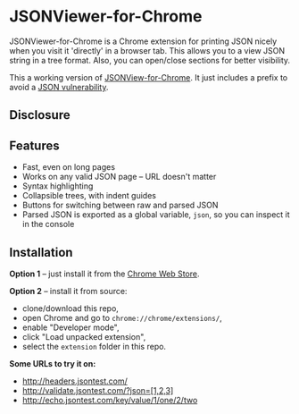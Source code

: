 # JSONViewer-for-Chrome

JSONViewer-for-Chrome is a Chrome extension for printing JSON nicely when you visit it 'directly' in a browser tab. This allows you to a view JSON string in a tree format. Also, you can open/close sections for better visibility.

This a working version of [JSONView-for-Chrome](https://github.com/gildas-lormeau/JSONView-for-Chrome).
It just includes a prefix to avoid a [JSON vulnerability](http://haacked.com/archive/2008/11/20/anatomy-of-a-subtle-json-vulnerability.aspx).


## Disclosure



## Features

* Fast, even on long pages
* Works on any valid JSON page – URL doesn't matter
* Syntax highlighting
* Collapsible trees, with indent guides
* Buttons for switching between raw and parsed JSON
* Parsed JSON is exported as a global variable, `json`, so you can inspect it in the console

Installation
------------

**Option 1** – just install it from the [Chrome Web Store](https://chrome.google.com/webstore/detail/aimiinbnnkboelefkjlenlgimcabobli).

**Option 2** – install it from source:

* clone/download this repo,
* open Chrome and go to `chrome://chrome/extensions/`,
* enable "Developer mode",
* click "Load unpacked extension",
* select the `extension` folder in this repo.

**Some URLs to try it on:**

* http://headers.jsontest.com/
* http://validate.jsontest.com/?json=[1,2,3]
* http://echo.jsontest.com/key/value/1/one/2/two











